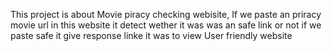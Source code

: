 This project is about Movie piracy checking  webisite, If we paste an priracy movie url in this website it detect wether it was was an safe link or not
if we paste safe it give response linke it was to view
User friendly website
